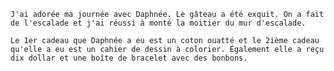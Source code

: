 
    J'ai adorée ma journée avec Daphnée. Le gâteau a été exquit. On a fait de l'escalade et j'ai réussi à monté la moitier du mur d'escalade. 
    
    Le 1er cadeau que Daphnée a eu est un coton ouatté et le 2ième cadeau qu'elle a eu est un cahier de dessin à colorier. Également elle a reçu dix dollar et une boîte de bracelet avec des bonbons.
